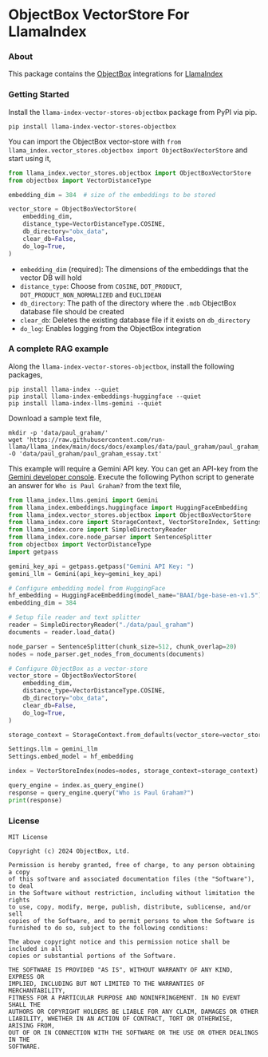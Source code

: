 # ObjectBox VectorStore For LlamaIndex

### About

This package contains the [ObjectBox](https://objectbox.io/) integrations for [LlamaIndex](https://www.llamaindex.ai/)

### Getting Started

Install the `llama-index-vector-stores-objectbox` package from PyPI via pip.

```commandline
pip install llama-index-vector-stores-objectbox
```

You can import the ObjectBox vector-store with `from llama_index.vector_stores.objectbox import ObjectBoxVectorStore` and start using it,

```python
from llama_index.vector_stores.objectbox import ObjectBoxVectorStore
from objectbox import VectorDistanceType

embedding_dim = 384  # size of the embeddings to be stored

vector_store = ObjectBoxVectorStore(
    embedding_dim,
    distance_type=VectorDistanceType.COSINE,
    db_directory="obx_data",
    clear_db=False,
    do_log=True,
)
```

- `embedding_dim` (required): The dimensions of the embeddings that the vector DB will hold
- `distance_type`: Choose from `COSINE`, `DOT_PRODUCT`, `DOT_PRODUCT_NON_NORMALIZED` and `EUCLIDEAN`
- `db_directory`: The path of the directory where the `.mdb` ObjectBox database file should be created
- `clear_db`: Deletes the existing database file if it exists on `db_directory`
- `do_log`: Enables logging from the ObjectBox integration

### A complete RAG example

Along the `llama-index-vector-stores-objectbox`, install the following packages,

```commandline
pip install llama-index --quiet
pip install llama-index-embeddings-huggingface --quiet
pip install llama-index-llms-gemini --quiet
```

Download a sample text file,

```commandline
mkdir -p 'data/paul_graham/'
wget 'https://raw.githubusercontent.com/run-llama/llama_index/main/docs/docs/examples/data/paul_graham/paul_graham_essay.txt' -O 'data/paul_graham/paul_graham_essay.txt'
```

This example will require a Gemini API key. You can get an API-key from the [Gemini developer console](https://aistudio.google.com/app/apikey). Execute the following Python script to generate an answer for `Who is Paul Graham?` from the text file,

```python
from llama_index.llms.gemini import Gemini
from llama_index.embeddings.huggingface import HuggingFaceEmbedding
from llama_index.vector_stores.objectbox import ObjectBoxVectorStore
from llama_index.core import StorageContext, VectorStoreIndex, Settings
from llama_index.core import SimpleDirectoryReader
from llama_index.core.node_parser import SentenceSplitter
from objectbox import VectorDistanceType
import getpass

gemini_key_api = getpass.getpass("Gemini API Key: ")
gemini_llm = Gemini(api_key=gemini_key_api)

# Configure embedding model from HuggingFace
hf_embedding = HuggingFaceEmbedding(model_name="BAAI/bge-base-en-v1.5")
embedding_dim = 384

# Setup file reader and text splitter
reader = SimpleDirectoryReader("./data/paul_graham")
documents = reader.load_data()

node_parser = SentenceSplitter(chunk_size=512, chunk_overlap=20)
nodes = node_parser.get_nodes_from_documents(documents)

# Configure ObjectBox as a vector-store
vector_store = ObjectBoxVectorStore(
    embedding_dim,
    distance_type=VectorDistanceType.COSINE,
    db_directory="obx_data",
    clear_db=False,
    do_log=True,
)

storage_context = StorageContext.from_defaults(vector_store=vector_store)

Settings.llm = gemini_llm
Settings.embed_model = hf_embedding

index = VectorStoreIndex(nodes=nodes, storage_context=storage_context)

query_engine = index.as_query_engine()
response = query_engine.query("Who is Paul Graham?")
print(response)
```

### License

```text
MIT License

Copyright (c) 2024 ObjectBox, Ltd.

Permission is hereby granted, free of charge, to any person obtaining a copy
of this software and associated documentation files (the "Software"), to deal
in the Software without restriction, including without limitation the rights
to use, copy, modify, merge, publish, distribute, sublicense, and/or sell
copies of the Software, and to permit persons to whom the Software is
furnished to do so, subject to the following conditions:

The above copyright notice and this permission notice shall be included in all
copies or substantial portions of the Software.

THE SOFTWARE IS PROVIDED "AS IS", WITHOUT WARRANTY OF ANY KIND, EXPRESS OR
IMPLIED, INCLUDING BUT NOT LIMITED TO THE WARRANTIES OF MERCHANTABILITY,
FITNESS FOR A PARTICULAR PURPOSE AND NONINFRINGEMENT. IN NO EVENT SHALL THE
AUTHORS OR COPYRIGHT HOLDERS BE LIABLE FOR ANY CLAIM, DAMAGES OR OTHER
LIABILITY, WHETHER IN AN ACTION OF CONTRACT, TORT OR OTHERWISE, ARISING FROM,
OUT OF OR IN CONNECTION WITH THE SOFTWARE OR THE USE OR OTHER DEALINGS IN THE
SOFTWARE.
```
